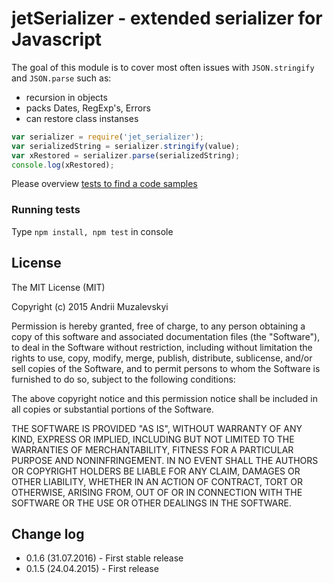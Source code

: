 # jetSerializer - extended serializer for Javascript
The goal of this module is to cover most often issues with `JSON.stringify` and `JSON.parse` such as:
- recursion in objects
- packs Dates, RegExp's, Errors
- can restore class instanses

```javascript
var serializer = require('jet_serializer');
var serializedString = serializer.stringify(value);
var xRestored = serializer.parse(serializedString);
console.log(xRestored);
```

Please overview [tests to find a code samples](https://github.com/amuzalevskiy/jet_serializer/blob/master/test/jet_serializer.js)

### Running tests
Type `npm install, npm test` in console

## License
The MIT License (MIT)

Copyright (c) 2015 Andrii Muzalevskyi

Permission is hereby granted, free of charge, to any person obtaining a copy
of this software and associated documentation files (the "Software"), to deal
in the Software without restriction, including without limitation the rights
to use, copy, modify, merge, publish, distribute, sublicense, and/or sell
copies of the Software, and to permit persons to whom the Software is
furnished to do so, subject to the following conditions:

The above copyright notice and this permission notice shall be included in all
copies or substantial portions of the Software.

THE SOFTWARE IS PROVIDED "AS IS", WITHOUT WARRANTY OF ANY KIND, EXPRESS OR
IMPLIED, INCLUDING BUT NOT LIMITED TO THE WARRANTIES OF MERCHANTABILITY,
FITNESS FOR A PARTICULAR PURPOSE AND NONINFRINGEMENT. IN NO EVENT SHALL THE
AUTHORS OR COPYRIGHT HOLDERS BE LIABLE FOR ANY CLAIM, DAMAGES OR OTHER
LIABILITY, WHETHER IN AN ACTION OF CONTRACT, TORT OR OTHERWISE, ARISING FROM,
OUT OF OR IN CONNECTION WITH THE SOFTWARE OR THE USE OR OTHER DEALINGS IN THE
SOFTWARE.

## Change log
- 0.1.6 (31.07.2016) - First stable release
- 0.1.5 (24.04.2015) - First release
